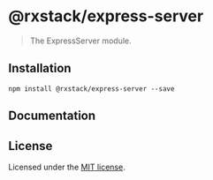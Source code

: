 # @rxstack/express-server

> The ExpressServer module.

## Installation

```
npm install @rxstack/express-server --save
```

## Documentation

## License

Licensed under the [MIT license](LICENSE).